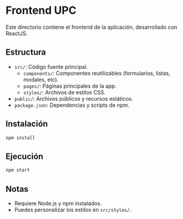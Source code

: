 # Frontend UPC

Este directorio contiene el frontend de la aplicación, desarrollado con ReactJS.

## Estructura
- `src/`: Código fuente principal.
  - `components/`: Componentes reutilizables (formularios, listas, modales, etc).
  - `pages/`: Páginas principales de la app.
  - `styles/`: Archivos de estilos CSS.
- `public/`: Archivos públicos y recursos estáticos.
- `package.json`: Dependencias y scripts de npm.

## Instalación

```bash
npm install
```

## Ejecución

```bash
npm start
```

## Notas
- Requiere Node.js y npm instalados.
- Puedes personalizar los estilos en `src/styles/`.
